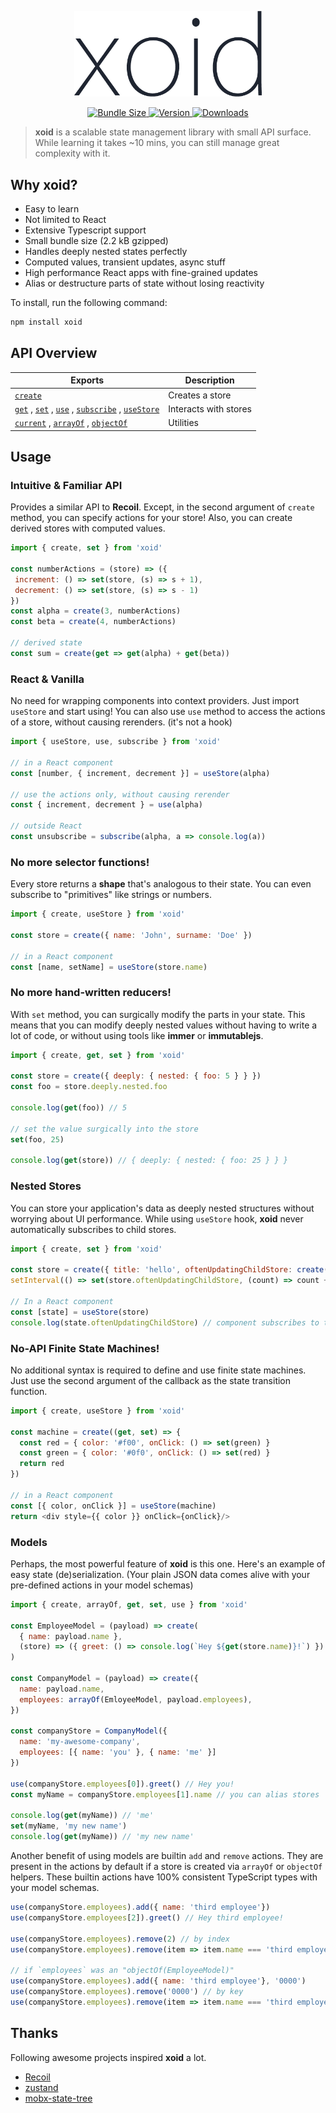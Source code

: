 <p align="center">
  <img width="300" src="logo.png" />
</p> 

<p align="center">
  <a href="https://bundlephobia.com/result?p=xoid" >
    <img alt="Bundle Size" src="https://img.shields.io/bundlephobia/min/xoid?label=bundle%20size&style=flat&colorA=293140&colorB=293140">
  </a>
  <a href="https://www.npmjs.com/package/xoid">
    <img alt="Version" src="https://img.shields.io/npm/v/xoid?style=flat&colorA=293140&colorB=293140">
  </a>
  <a href="https://www.npmjs.com/package/xoid">
    <img alt="Downloads" src="https://img.shields.io/npm/dt/xoid.svg?style=flat&colorA=293140&colorB=293140"/>
  </a>
</p>

> **xoid** is a scalable state management library with small API surface. 
> While learning it takes  ~10 mins, you can still manage great complexity with it.

## Why **xoid**?

- Easy to learn
- Not limited to React
- Extensive Typescript support
- Small bundle size (2.2 kB gzipped)
- Handles deeply nested states perfectly
- Computed values, transient updates, async stuff
- High performance React apps with fine-grained updates
- Alias or destructure parts of state without losing reactivity

To install, run the following command:

```bash
npm install xoid
```

## API Overview

| Exports 	| Description 	|
|-	|-	|
| [`create`](#create) | Creates a store |
| [`get`](#get) , [`set`](#set) , [`use`](#use) , [`subscribe`](#subscribe) , [`useStore`](hooks#usestore) | Interacts with stores |
| [`current`](#current) , [`arrayOf`](#arrayof) , [`objectOf`](#objectof) | Utilities |


## Usage

### Intuitive & Familiar API

Provides a similar API to **Recoil**. 
Except, in the second argument of `create` method, you can specify actions for your store! Also, you can create derived stores with computed values.

```js
import { create, set } from 'xoid'

const numberActions = (store) => ({
 increment: () => set(store, (s) => s + 1),
 decrement: () => set(store, (s) => s - 1)
})
const alpha = create(3, numberActions)
const beta = create(4, numberActions)

// derived state
const sum = create(get => get(alpha) + get(beta))
```

### React & Vanilla

No need for wrapping components into context providers. 
Just import `useStore` and start using! You can also use `use` method to access the actions of a store, without causing rerenders. (it's not a hook)

```js
import { useStore, use, subscribe } from 'xoid'

// in a React component
const [number, { increment, decrement }] = useStore(alpha)

// use the actions only, without causing rerender
const { increment, decrement } = use(alpha)

// outside React
const unsubscribe = subscribe(alpha, a => console.log(a))
```

### No more selector functions!

Every store returns a **shape** that's analogous to their state. 
You can even subscribe to "primitives" like strings or numbers.

```js
import { create, useStore } from 'xoid'

const store = create({ name: 'John', surname: 'Doe' })

// in a React component
const [name, setName] = useStore(store.name)
```

### No more hand-written reducers!

With `set` method, you can surgically modify the parts in your state.
This means that you can modify deeply nested values without having to write a lot of code, or without using tools like **immer** or **immutablejs**.

```js
import { create, get, set } from 'xoid'

const store = create({ deeply: { nested: { foo: 5 } } })
const foo = store.deeply.nested.foo

console.log(get(foo)) // 5

// set the value surgically into the store
set(foo, 25)

console.log(get(store)) // { deeply: { nested: { foo: 25 } } }
```

### Nested Stores 
You can store your application's data as deeply nested structures without worrying about UI performance. While using `useStore` hook, **xoid** never automatically subscribes to child stores.

```js
import { create, set } from 'xoid'

const store = create({ title: 'hello', oftenUpdatingChildStore: create(0) })
setInterval(() => set(store.oftenUpdatingChildStore, (count) => count + 1, 50)

// In a React component
const [state] = useStore(store)
console.log(state.oftenUpdatingChildStore) // component subscribes to the child store only when it's being read.
```

### No-API Finite State Machines!
No additional syntax is required to define and use finite state machines. Just use the second argument of the callback as the state transition function.

```js
import { create, useStore } from 'xoid'

const machine = create((get, set) => {
  const red = { color: '#f00', onClick: () => set(green) }
  const green = { color: '#0f0', onClick: () => set(red) }
  return red
})

// in a React component
const [{ color, onClick }] = useStore(machine)
return <div style={{ color }} onClick={onClick}/>
```

### Models 
Perhaps, the most powerful feature of **xoid** is this one. Here's an example of easy state (de)serialization. (Your plain JSON data comes alive with your pre-defined actions in your model schemas) 

```js
import { create, arrayOf, get, set, use } from 'xoid'

const EmployeeModel = (payload) => create(
  { name: payload.name }, 
  (store) => ({ greet: () => console.log(`Hey ${get(store.name)}!`) })
)

const CompanyModel = (payload) => create({
  name: payload.name,
  employees: arrayOf(EmloyeeModel, payload.employees),
})

const companyStore = CompanyModel({
  name: 'my-awesome-company',
  employees: [{ name: 'you' }, { name: 'me' }]
})

use(companyStore.employees[0]).greet() // Hey you!
const myName = companyStore.employees[1].name // you can alias stores

console.log(get(myName)) // 'me'
set(myName, 'my new name')
console.log(get(myName)) // 'my new name'
```

Another benefit of using models are builtin `add` and `remove` actions. They are present in the actions by default if a store is created via `arrayOf` or `objectOf` helpers. These builtin actions have 100% consistent TypeScript types with your model schemas.

```js
use(companyStore.employees).add({ name: 'third employee'})
use(companyStore.employees[2]).greet() // Hey third employee!

use(companyStore.employees).remove(2) // by index
use(companyStore.employees).remove(item => item.name === 'third employee') // by filter function

// if `employees` was an "objectOf(EmployeeModel)"
use(companyStore.employees).add({ name: 'third employee'}, '0000')
use(companyStore.employees).remove('0000') // by key
use(companyStore.employees).remove(item => item.name === 'third employee') // by filter function

```

## Thanks
Following awesome projects inspired **xoid** a lot.
- [Recoil](https://github.com/facebookexperimental/Recoil)
- [zustand](https://github.com/pmndrs/zustand)
- [mobx-state-tree](https://github.com/mobxjs/mobx-state-tree)